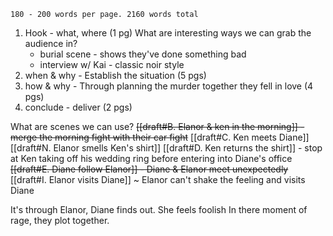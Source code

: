 `180 - 200 words per page. 2160 words total`

1. Hook - what, where (1 pg)
	What are interesting ways we can grab the audience in?
	- burial scene - shows they've done something bad
	- interview w/ Kai - classic noir style
2. when & why - Establish the situation (5 pgs)
3. how & why - Through planning the murder together they fell in love (4 pgs)
4. conclude - deliver (2 pgs)

What are scenes we can use?
~~[[draft#B. Elanor & ken in the morning]] - merge the morning fight with their car fight~~
[[draft#C. Ken meets Diane]]
[[draft#N. Elanor smells Ken's shirt]]
[[draft#D. Ken returns the shirt]] - stop at Ken taking off his wedding ring before entering into Diane's office
~~[[draft#E. Diane follow Elanor]] - Diane & Elanor meet unexpectedly~~
[[draft#I. Elanor visits Diane]] ~ Elanor can't shake the feeling and visits Diane

It's through Elanor, Diane finds out. She feels foolish
In there moment of rage, they plot together.

